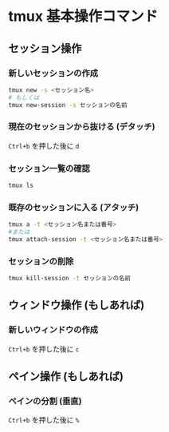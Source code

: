 # tmux 基本操作コマンド

## セッション操作

### 新しいセッションの作成
```bash
tmux new -s <セッション名>
# もしくは
tmux new-session -s セッションの名前
```

### 現在のセッションから抜ける (デタッチ)
`Ctrl+b` を押した後に `d`

### セッション一覧の確認
```bash
tmux ls
```

### 既存のセッションに入る (アタッチ)
```bash
tmux a -t <セッション名または番号>
#または
tmux attach-session -t <セッション名または番号>
```

### セッションの削除
```bash
tmux kill-session -t セッションの名前
```

## ウィンドウ操作 (もしあれば)

### 新しいウィンドウの作成
`Ctrl+b` を押した後に `c`

## ペイン操作 (もしあれば)

### ペインの分割 (垂直)
`Ctrl+b` を押した後に `%`

